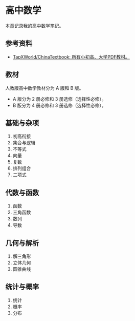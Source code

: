 # 高中数学

本章记录我的高中数学笔记。

## 参考资料

- [TapXWorld/ChinaTextbook: 所有小初高、大学PDF教材。](https://github.com/TapXWorld/ChinaTextbook)

## 教材

人教版高中数学教材分为 A 版和 B 版。

- A 版分为 $2$ 册必修和 $3$ 册选修（选择性必修）。
- B 版分为 $4$ 册必修和 $3$ 册选修（选择性必修）。

## 基础与杂项

1. 初高衔接
2. 集合与逻辑
3. 不等式
4. 向量
5. 复数
6. 排列组合
7. 二项式

## 代数与函数

1. 函数
2. 三角函数
3. 数列
4. 导数

## 几何与解析

1. 解三角形
2. 立体几何
3. 圆锥曲线

## 统计与概率

1. 统计
2. 概率
3. 分布
